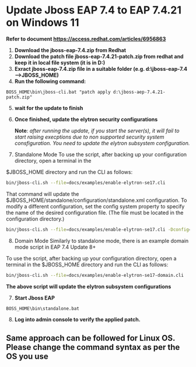 # Update Jboss EAP 7.4 to EAP 7.4.21 on Windows 11

**Refer to document https://access.redhat.com/articles/6956863**

1. **Download the jboss-eap-7.4.zip from Redhat**
2. **Download the patch file jboss-eap-7.4.21-patch.zip  from redhat and keep it in local file system (it is in D:\)**
3. **Exract jboss-eap-7.4.zip file in a suitable folder (e.g. d:\jboss-eap-7.4 -->JBOSS_HOME)**
4. **Run the following command:**

```cli
BOSS_HOME\bin\jboss-cli.bat "patch apply d:\jboss-aep-7.4.21-patch.zip"

```
5. **wait for the update to finish**

6. **Once finished, update the elytron security configurations**

    **Note**: *after running the update, if you start the server(s), it will fail to start raising execptions due to non supported security system consfiguration. You need to update the elytron subsystem configuration.*

7. Standalone Mode
To use the script, after backing up your configuration directory, open a terminal in the 

$JBOSS_HOME directory and run the CLI as follows:
```sh
bin/jboss-cli.sh --file=docs/examples/enable-elytron-se17.cli
```
That command will update the $JBOSS_HOME/standalone/configuration/standalone.xml configuration. To modify a different configuration, set the config system property to specify the name of the desired configuration file. (The file must be located in the configuration directory.)
```sh
bin/jboss-cli.sh --file=docs/examples/enable-elytron-se17.cli -Dconfig=standalone-full.xml
```
8. Domain Mode
Similarly to standalone mode, there is an example domain mode script in EAP 7.4 Update 8+

To use the script, after backing up your configuration directory, open a terminal in the $JBOSS_HOME directory and run the CLI as follows:
```sh
bin/jboss-cli.sh --file=docs/examples/enable-elytron-se17-domain.cli

```
**The above script will update the elytron subsystem configurations**

7. **Start Jboss EAP**
```sh
BOSS_HOME\bin\standalone.bat

``` 
8. **Log into admin console to verify the applied patch.**

## Same approach can be followed for Linux OS. Please change the command syntax as per the OS you use

